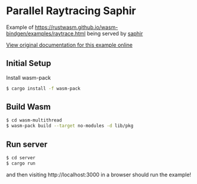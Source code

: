 # Parallel Raytracing Saphir

Example of https://rustwasm.github.io/wasm-bindgen/examples/raytrace.html
being served by [saphir](https://docs.rs/saphir)

[View original documentation for this example online][dox]

[dox]: https://rustwasm.github.io/docs/wasm-bindgen/examples/raytrace.html

## Initial Setup
Install wasm-pack
```sh
$ cargo install -f wasm-pack
```

## Build Wasm

```sh
$ cd wasm-multithread
$ wasm-pack build --target no-modules -d lib/pkg
```

## Run server
```sh
$ cd server
$ cargo run
```

and then visiting http://localhost:3000 in a browser should run the example!
